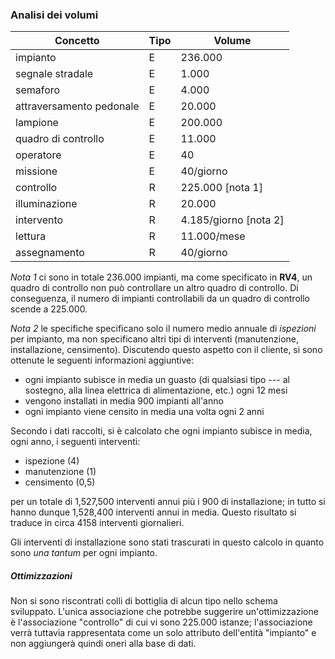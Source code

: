 ### Analisi dei volumi

| Concetto                 | Tipo | Volume                |
|--                        | -    | -                     |
| impianto                 | E    | 236.000               |
| segnale stradale         | E    | 1.000                 |
| semaforo                 | E    | 4.000                 |
| attraversamento pedonale | E    | 20.000                |
| lampione                 | E    | 200.000               |
| quadro di controllo      | E    | 11.000                |
| operatore                | E    | 40                    |
| missione                 | E    | 40/giorno             |
| controllo                | R    | 225.000 [nota 1]      |
| illuminazione            | R    | 20.000                |
| intervento               | R    | 4.185/giorno [nota 2] |
| lettura                  | R    | 11.000/mese           |
| assegnamento             | R    | 40/giorno             |

*Nota 1* ci sono in totale 236.000 impianti, ma come specificato in **RV4**, un
quadro di controllo non può controllare un altro quadro di controllo. Di
conseguenza, il numero di impianti controllabili da un quadro di controllo
scende a 225.000.

*Nota 2* le specifiche specificano solo il numero medio annuale di *ispezioni*
per impianto, ma non specificano altri tipi di interventi (manutenzione,
installazione, censimento). Discutendo questo aspetto con il cliente, si sono
ottenute le seguenti informazioni aggiuntive:

- ogni impianto subisce in media un guasto (di qualsiasi tipo --- al sostegno,
    alla linea elettrica di alimentazione, etc.) ogni 12 mesi
- vengono installati in media 900 impianti all'anno
- ogni impianto viene censito in media una volta ogni 2 anni

Secondo i dati raccolti, si è calcolato che ogni impianto subisce in media, ogni
anno, i seguenti interventi:

- ispezione (4)
- manutenzione (1)
- censimento (0,5)

per un totale di 1,527,500 interventi annui più i 900 di installazione; in tutto
si hanno dunque 1,528,400 interventi annui in media. Questo risultato si traduce
in circa 4158 interventi giornalieri.

Gli interventi di installazione sono stati trascurati in questo calcolo in
quanto sono *una tantum* per ogni impianto.

##### Ottimizzazioni

Non si sono riscontrati colli di bottiglia di alcun tipo nello schema
sviluppato. L'unica associazione che potrebbe suggerire un'ottimizzazione è
l'associazione "controllo" di cui vi sono 225.000 istanze; l'associazione verrà
tuttavia rappresentata come un solo attributo dell'entità "impianto" e non
aggiungerà quindi oneri alla base di dati.
